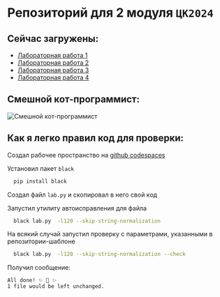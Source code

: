 # Репозиторий для 2 модуля `ЦК2024`

## Сейчас загружены:
- [Лабораторная работа 1](https://github.com/Muratop1gg/MuravievPython2/blob/main/%D0%9B%D0%B0%D0%B1%D0%BE%D1%80%D0%B0%D1%82%D0%BE%D1%80%D0%BD%D0%B0%D1%8F%201/lab.py)
- [Лабораторная работа 2](https://github.com/Muratop1gg/MuravievPython2/blob/main/%D0%9B%D0%B0%D0%B1%D0%BE%D1%80%D0%B0%D1%82%D0%BE%D1%80%D0%BD%D0%B0%D1%8F%202/lab.py)
- [Лабораторная работа 3](https://github.com/Muratop1gg/MuravievPython2/blob/main/%D0%9B%D0%B0%D0%B1%D0%BE%D1%80%D0%B0%D1%82%D0%BE%D1%80%D0%BD%D0%B0%D1%8F%203/lab.py)
- [Лабораторная работа 4](https://github.com/Muratop1gg/MuravievPython2/blob/main/%D0%9B%D0%B0%D0%B1%D0%BE%D1%80%D0%B0%D1%82%D0%BE%D1%80%D0%BD%D0%B0%D1%8F%204/lab.py)


## Смешной кот-программист:

![Смешной кот-программист](https://c.tenor.com/y2JXkY1pXkwAAAAM/cat-computer.gif)


## Как я легко правил код для проверки:

Создал рабочее пространство на [github codespaces](https://github.com/codespaces)

Установил пакет `black`

```bash
  pip install black
```
Создал файл `lab.py` и скопировал в него свой код

Запустил утилиту автоисправления для файла

```bash
  black lab.py  -l120 --skip-string-normalization
```

На всякий случай запустил проверку с параметрами, указанными в репозитории-шаблоне

```bash
  black lab.py  -l120 --skip-string-normalization --check
```

Получил сообщение: 
```
All done! ✨ 🍰 ✨
1 file would be left unchanged.
```
